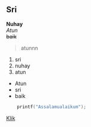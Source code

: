 ## Sri
**Nuhay**  
*Atun*  
~~baik~~  

> atunnn

1. sri
1. nuhay
1. atun

- Atun
- sri
- baik

```c
    printf("Assalamualaikum");
```
[Klik](https://www.google.com/)
